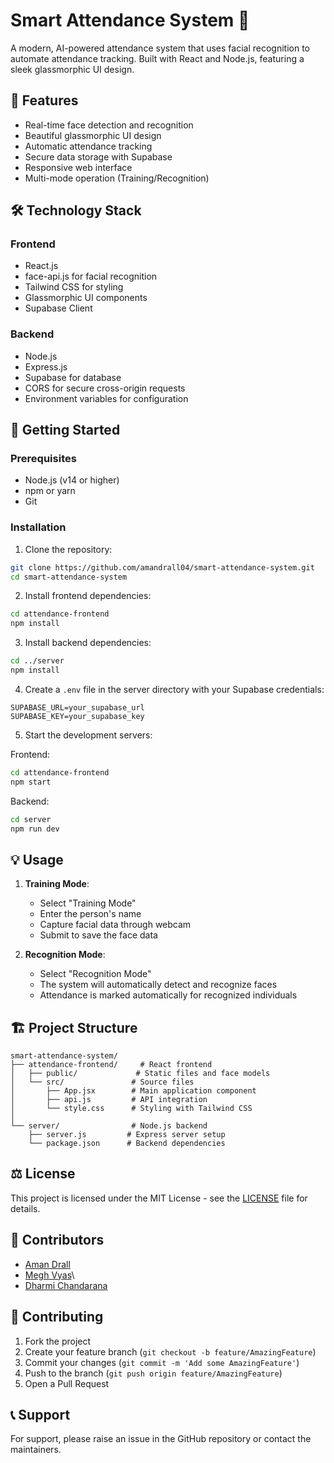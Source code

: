 # Smart Attendance System 🎯

A modern, AI-powered attendance system that uses facial recognition to automate attendance tracking. Built with React and Node.js, featuring a sleek glassmorphic UI design.

## 🌟 Features

- Real-time face detection and recognition
- Beautiful glassmorphic UI design
- Automatic attendance tracking
- Secure data storage with Supabase
- Responsive web interface
- Multi-mode operation (Training/Recognition)

## 🛠️ Technology Stack

### Frontend
- React.js
- face-api.js for facial recognition
- Tailwind CSS for styling
- Glassmorphic UI components
- Supabase Client

### Backend
- Node.js
- Express.js
- Supabase for database
- CORS for secure cross-origin requests
- Environment variables for configuration

## 🚀 Getting Started

### Prerequisites
- Node.js (v14 or higher)
- npm or yarn
- Git

### Installation

1. Clone the repository:
```bash
git clone https://github.com/amandrall04/smart-attendance-system.git
cd smart-attendance-system
```

2. Install frontend dependencies:
```bash
cd attendance-frontend
npm install
```

3. Install backend dependencies:
```bash
cd ../server
npm install
```

4. Create a `.env` file in the server directory with your Supabase credentials:
```env
SUPABASE_URL=your_supabase_url
SUPABASE_KEY=your_supabase_key
```

5. Start the development servers:

Frontend:
```bash
cd attendance-frontend
npm start
```

Backend:
```bash
cd server
npm run dev
```

## 💡 Usage

1. **Training Mode**:
   - Select "Training Mode"
   - Enter the person's name
   - Capture facial data through webcam
   - Submit to save the face data

2. **Recognition Mode**:
   - Select "Recognition Mode"
   - The system will automatically detect and recognize faces
   - Attendance is marked automatically for recognized individuals

## 🏗️ Project Structure

```
smart-attendance-system/
├── attendance-frontend/     # React frontend
│   ├── public/             # Static files and face models
│   └── src/               # Source files
│       ├── App.jsx        # Main application component
│       ├── api.js         # API integration
│       └── style.css      # Styling with Tailwind CSS
│
└── server/                # Node.js backend
    ├── server.js         # Express server setup
    └── package.json      # Backend dependencies
```

## ⚖️ License

This project is licensed under the MIT License - see the [LICENSE](LICENSE) file for details.

## 👥 Contributors

- [Aman Drall](https://github.com/amandrall04)
- [Megh Vyas](https://github.com/MeghVyas3132)\
- [Dharmi Chandarana](https://github.com/dharmichandarana)

## 🤝 Contributing

1. Fork the project
2. Create your feature branch (`git checkout -b feature/AmazingFeature`)
3. Commit your changes (`git commit -m 'Add some AmazingFeature'`)
4. Push to the branch (`git push origin feature/AmazingFeature`)
5. Open a Pull Request

## 📞 Support

For support, please raise an issue in the GitHub repository or contact the maintainers.
